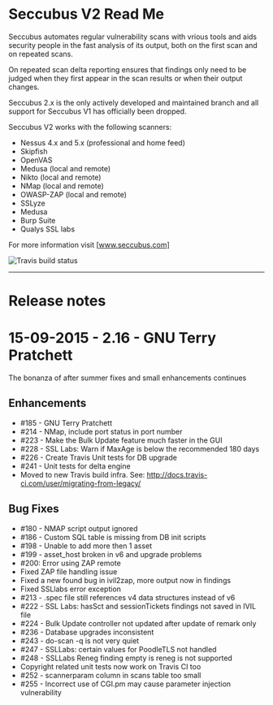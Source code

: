 Seccubus V2 Read Me
===================
Seccubus automates regular vulnerability scans with vrious tools and aids 
security people in the fast analysis of its output, both on the first scan and 
on repeated scans.

On repeated scan delta reporting ensures that findings only need to be judged 
when they first appear in the scan results or when their output changes.

Seccubus 2.x is the only actively developed and maintained branch and all support 
for Seccubus V1 has officially been dropped. 

Seccubus V2 works with the following scanners:
* Nessus 4.x and 5.x (professional and home feed)
* Skipfish
* OpenVAS
* Medusa (local and remote)
* Nikto (local and remote)
* NMap (local and remote)
* OWASP-ZAP (local and remote)
* SSLyze
* Medusa
* Burp Suite
* Qualys SSL labs

For more information visit [www.seccubus.com]

![Travis build status](https://travis-ci.org/schubergphilis/Seccubus_v2.svg?branch=master)

---

Release notes
=============

15-09-2015 - 2.16 - GNU Terry Pratchett
=======================================
The bonanza of after summer fixes and small enhancements continues

Enhancements
------------
* #185 - GNU Terry Pratchett
* #214 - NMap, include port status in port number
* #223 - Make the Bulk Update feature much faster in the GUI
* #228 - SSL Labs: Warn if MaxAge is below the recommended 180 days
* #226 - Create Travis Unit tests for DB upgrade
* #241 - Unit tests for delta engine
* Moved to new Travis build infra. See: http://docs.travis-ci.com/user/migrating-from-legacy/

Bug Fixes
---------
* #180 - NMAP script output ignored
* #186 - Custom SQL table is missing from DB init scripts
* #198 - Unable to add more then 1 asset
* #199 - asset_host broken in v6 and upgrade problems
* #200: Error using ZAP remote
* Fixed ZAP file handling issue
* Fixed a new found bug in ivil2zap, more output now in findings
* Fixed SSLlabs error exception
* #213 - .spec file still references v4 data structures instead of v6
* #222 - SSL Labs: hasSct and sessionTickets findings not saved in IVIL file
* #224 - Bulk Update controller not updated after update of remark only
* #236 - Database upgrades inconsistent
* #243 - do-scan -q is not very quiet
* #247 - SSLLabs: certain values for PoodleTLS not handled
* #248 - SSLLabs Reneg finding empty is reneg is not supported 
* Copyright related unit tests now work on Travis CI too
* #252 - scannerparam column in scans table too small
* #255 - Incorrect use of CGI.pm may cause parameter injection vulnerability